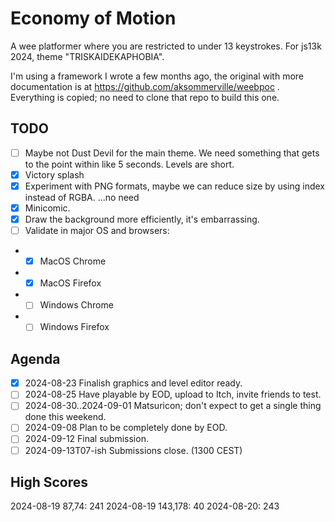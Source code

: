 # Economy of Motion

A wee platformer where you are restricted to under 13 keystrokes.
For js13k 2024, theme "TRISKAIDEKAPHOBIA".

I'm using a framework I wrote a few months ago, 
the original with more documentation is at https://github.com/aksommerville/weebpoc .
Everything is copied; no need to clone that repo to build this one.

## TODO

- [ ] Maybe not Dust Devil for the main theme. We need something that gets to the point within like 5 seconds. Levels are short.
- [x] Victory splash
- [x] Experiment with PNG formats, maybe we can reduce size by using index instead of RGBA. ...no need
- [x] Minicomic.
- [x] Draw the background more efficiently, it's embarrassing.
- [ ] Validate in major OS and browsers:
- - [x] MacOS Chrome
- - [x] MacOS Firefox
- - [ ] Windows Chrome
- - [ ] Windows Firefox

## Agenda

- [x] 2024-08-23 Finalish graphics and level editor ready.
- [ ] 2024-08-25 Have playable by EOD, upload to Itch, invite friends to test.
- [ ] 2024-08-30..2024-09-01 Matsuricon; don't expect to get a single thing done this weekend.
- [ ] 2024-09-08 Plan to be completely done by EOD.
- [ ] 2024-09-12 Final submission.
- [ ] 2024-09-13T07-ish Submissions close. (1300 CEST)

## High Scores

2024-08-19 87,74: 241
2024-08-19 143,178: 40
2024-08-20: 243
